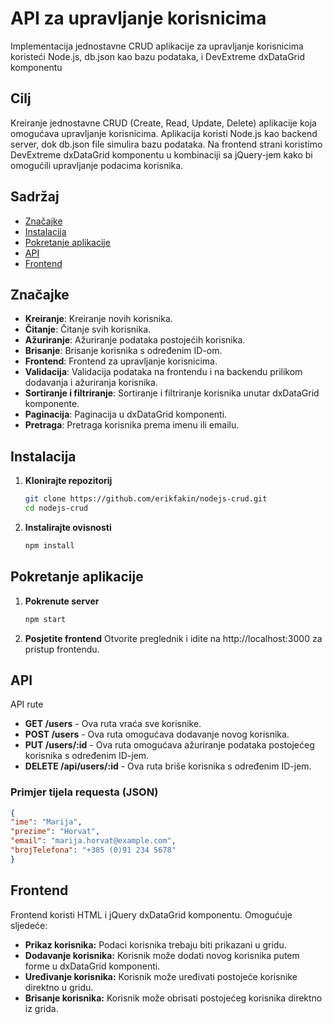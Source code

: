 # API za upravljanje korisnicima
Implementacija jednostavne CRUD aplikacije za upravljanje korisnicima koristeći Node.js, db.json kao bazu podataka, i DevExtreme dxDataGrid komponentu

## Cilj
Kreiranje jednostavne CRUD (Create, Read, Update, Delete) aplikacije koja omogućava upravljanje korisnicima. Aplikacija koristi Node.js kao backend server, dok db.json file simulira bazu podataka. 
Na frontend strani koristimo DevExtreme dxDataGrid komponentu u kombinaciji sa jQuery-jem kako bi omogućili upravljanje podacima korisnika.

## Sadržaj

- [Značajke](#značajke)
- [Instalacija](#instalacija)
- [Pokretanje aplikacije](#pokretanje-aplikacije)
- [API](#api)
- [Frontend](#frontend)


## Značajke

- **Kreiranje**: Kreiranje novih korisnika.
- **Čitanje**: Čitanje svih korisnika.
- **Ažuriranje**: Ažuriranje podataka postojećih korisnika.
- **Brisanje**: Brisanje korisnika s određenim ID-om.
- **Frontend**: Frontend za upravljanje korisnicima.
- **Validacija**: Validacija podataka na frontendu i na backendu prilikom dodavanja i ažuriranja korisnika.
- **Sortiranje i filtriranje**: Sortiranje i filtriranje korisnika unutar dxDataGrid komponente.
- **Paginacija**: Paginacija u dxDataGrid komponenti.
- **Pretraga**: Pretraga korisnika prema imenu ili emailu.

## Instalacija

1. **Klonirajte repozitorij**

   ```bash
   git clone https://github.com/erikfakin/nodejs-crud.git
   cd nodejs-crud
   ```

2. **Instalirajte ovisnosti**
   ```bash
   npm install
   ```

## Pokretanje aplikacije

1. **Pokrenute server**
    ```bash
    npm start
    ```

2. **Posjetite frontend**
    Otvorite preglednik i idite na http://localhost:3000 za pristup frontendu.

## API

API rute

- **GET /users** - Ova ruta vraća sve korisnike.
- **POST /users** - Ova ruta omogućava dodavanje novog korisnika.
- **PUT /users/:id** - Ova ruta omogućava ažuriranje podataka postojećeg korisnika s određenim ID-jem.
- **DELETE /api/users/:id** - Ova ruta briše korisnika s određenim ID-jem.

### Primjer tijela requesta (JSON)
```json
{
"ime": "Marija",
"prezime": "Horvat",
"email": "marija.horvat@example.com",
"brojTelefona": "+385 (0)91 234 5678"
}
```

## Frontend

Frontend koristi HTML i jQuery dxDataGrid komponentu. Omogućuje sljedeće:

- **Prikaz korisnika:** Podaci korisnika trebaju biti prikazani u gridu.
- **Dodavanje korisnika:** Korisnik može dodati novog korisnika putem forme u dxDataGrid komponenti.
- **Uređivanje korisnika:** Korisnik može uređivati postojeće korisnike direktno u gridu.
- **Brisanje korisnika:** Korisnik može obrisati postojećeg korisnika direktno iz grida.
